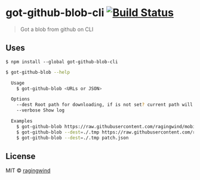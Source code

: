 # got-github-blob-cli [![Build Status](https://travis-ci.org/ragingwind/got-github-blob-cli.svg?branch=master)](https://travis-ci.org/ragingwind/got-github-blob-cli)

> Got a blob from github on CLI


## Uses

```
$ npm install --global got-github-blob-cli
```

```sh
$ got-github-blob --help

  Usage
    $ got-github-blob <URLs or JSON>

  Options
    --dest Root path for downloading, if is not set? current path will be root
    --verbose Show log

  Examples
    $ got-github-blob https://raw.githubusercontent.com/ragingwind/mobile-chromeapp-starter-kit/patch/app.js https://raw.githubusercontent.com/ragingwind/mobile-chromeapp-starter-kit/patch/gulpfile.js https://github.com/ragingwind/mobile-chromeapp-starter-kit/blob/master/src/platform/config.xml
    $ got-github-blob --dest=./.tmp https://raw.githubusercontent.com/ragingwind/mobile-chromeapp-starter-kit/patch/gulpfile.js
    $ got-github-blob --dest=./.tmp patch.json
```

## License

MIT © [ragingwind](http://ragingwind.me)
